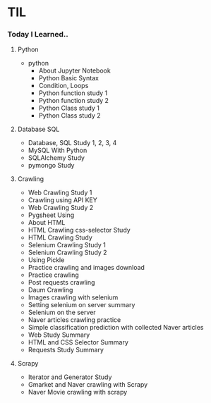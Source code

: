 # TIL

### Today I Learned..

1. Python
    - python
        - About Jupyter Notebook
        - Python Basic Syntax
        - Condition, Loops
        - Python function study 1
        - Python function study 2
        - Python Class study 1
        - Python Class study 2
        
2. Database SQL
    - Database, SQL Study 1, 2, 3, 4
    - MySQL With Python
    - SQLAlchemy Study
    - pymongo Study
    
3. Crawling
    - Web Crawling Study 1
    - Crawling using API KEY
    - Web Crawling Study 2
    - Pygsheet Using
    - About HTML
    - HTML Crawling css-selector Study
    - HTML Crawling Study	
    - Selenium Crawling Study	1
    - Selenium Crawling Study	2
    - Using Pickle
    - Practice crawling and images download
    - Practice crawling
    - Post requests crawling
    - Daum Crawling
    - Images crawling with selenium
    - Setting selenium on server summary
    - Selenium on the server
    - Naver articles crawling practice
    - Simple classification prediction with collected Naver articles
    - Web Study Summary
    - HTML and CSS Selector Summary
    - Requests Study Summary

4. Scrapy
    - Iterator and Generator Study
    - Gmarket and Naver crawling with Scrapy
    - Naver Movie crawling with scrapy

